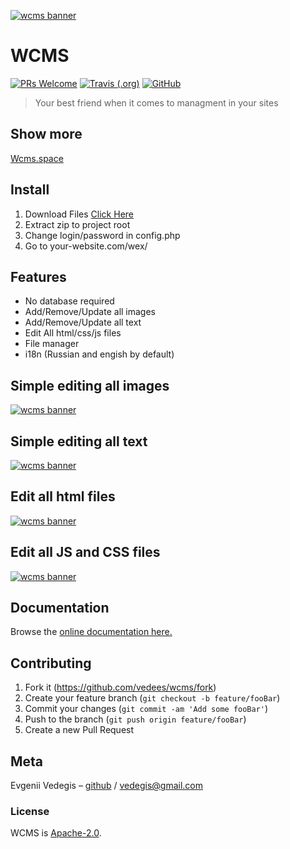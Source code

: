 [![wcms banner](https://vedees.ru/wcms/git_logo_wcms.png)](http://wcms.space.ru/)

# WCMS
[![PRs Welcome](https://img.shields.io/badge/PRs-welcome-brightgreen.svg)](http://makeapullrequest.com) [![Travis (.org)](https://img.shields.io/travis/vedees/wcms.svg?style=popout-square)](https://travis-ci.org/vedees/wcms) [![GitHub](https://img.shields.io/hexpm/l/plug.svg?style=popout-square)](https://github.com/vedees/wcms)

> Your best friend when it comes to managment in your sites

## Show more
[Wcms.space](http://wcms.space/)

## Install
1. Download Files [Click Here](https://vedees.ru/wex/wcms.zip)
2. Extract zip to project root
3. Change login/password in config.php
4. Go to your-website.com/wex/

## Features
- No database required
- Add/Remove/Update all images
- Add/Remove/Update all text
- Edit All html/css/js files
- File manager
- i18n (Russian and engish by default)

## Simple editing all images
[![wcms banner](https://vedees.ru/wcms/img.jpg)](http://wcms.space.ru/)

## Simple editing all text
[![wcms banner](https://vedees.ru/wcms/text.jpg)](http://wcms.space.ru/)

## Edit all html files
[![wcms banner](https://vedees.ru/wcms/html.jpg)](http://wcms.space.ru/)

## Edit all JS and CSS files
[![wcms banner](https://vedees.ru/wcms/jscss.jpg)](http://wcms.space.ru/)

## Documentation
Browse the [online documentation here.](http://wcms.space)

## Contributing
1. Fork it (<https://github.com/vedees/wcms/fork>)
2. Create your feature branch (`git checkout -b feature/fooBar`)
3. Commit your changes (`git commit -am 'Add some fooBar'`)
4. Push to the branch (`git push origin feature/fooBar`)
5. Create a new Pull Request

## Meta
Evgenii Vedegis – [github](https://github.com/vedees) / vedegis@gmail.com

### License
WCMS is [Apache-2.0](./LICENSE).